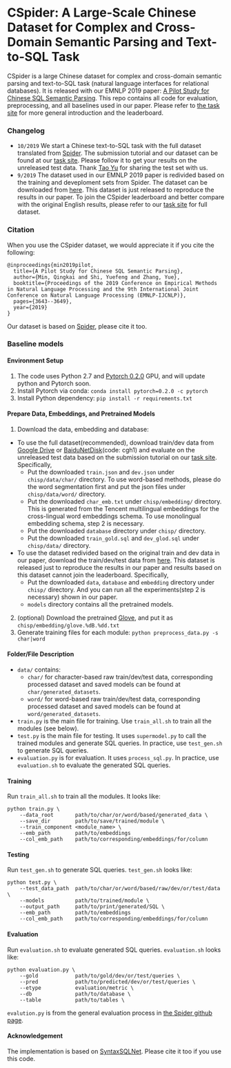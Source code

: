 # CSpider: A Large-Scale Chinese Dataset for Complex and Cross-Domain Semantic Parsing and Text-to-SQL Task

CSpider is a large Chinese dataset for complex and cross-domain semantic parsing and text-to-SQL task (natural language interfaces for relational databases). It is released with our EMNLP 2019 paper: [A Pilot Study for Chinese SQL Semantic Parsing](https://arxiv.org/abs/1909.13293). This repo contains all code for evaluation, preprocessing, and all baselines used in our paper. Please refer to [the task site](https://taolusi.github.io/CSpider-explorer/) for more general introduction and the leaderboard.

### Changelog
- `10/2019` We start a Chinese text-to-SQL task with the full dataset translated from [Spider](https://yale-lily.github.io/spider). The submission tutorial and our dataset can be found at our [task site](https://taolusi.github.io/CSpider-explorer/). Please follow it to get your results on the unreleased test data. Thank [Tao Yu](https://taoyds.github.io/) for sharing the test set with us.
- `9/2019` The dataset used in our EMNLP 2019 paper is redivided based on the training and deveploment sets from Spider. The dataset can be downloaded from [here](https://drive.google.com/drive/folders/1SVAdUQqZ2UjjcSCSxhVXRPcXxIMu1r_C?usp=sharing). This dataset is just released to reproduce the results in our paper. To join the CSpider leaderboard and better compare with the original English results, please refer to our [task site](https://taolusi.github.io/CSpider-explorer/) for full dataset.

### Citation
When you use the CSpider dataset, we would appreciate it if you cite the following:
```
@inproceedings{min2019pilot,
  title={A Pilot Study for Chinese SQL Semantic Parsing},
  author={Min, Qingkai and Shi, Yuefeng and Zhang, Yue},
  booktitle={Proceedings of the 2019 Conference on Empirical Methods in Natural Language Processing and the 9th International Joint Conference on Natural Language Processing (EMNLP-IJCNLP)},
  pages={3643--3649},
  year={2019}
}
```
Our dataset is based on [Spider](https://github.com/taoyds/spider/), please cite it too.

### Baseline models

#### Environment Setup

1. The code uses Python 2.7 and [Pytorch 0.2.0](https://pytorch.org/get-started/previous-versions/) GPU, and will update python and Pytorch soon.
2. Install Pytorch via conda: `conda install pytorch=0.2.0 -c pytorch`
3. Install Python dependency: `pip install -r requirements.txt`

#### Prepare Data, Embeddings, and Pretrained Models
1. Download the data, embedding and database:
  - To use the full dataset(recommended), download train/dev data from [Google Drive](https://drive.google.com/drive/folders/1TxCUq1ydPuBdDdHF3MkHT-8zixluQuLa?usp=sharing) or [BaiduNetDisk](https://pan.baidu.com/s/1aDYht6eSIyBgceCjeuSmpw)(code: cgh1) and evaluate on the unreleased test data based on the submission tutorial on our [task site](https://taolusi.github.io/CSpider-explorer/). Specifically,
    - Put the downloaded `train.json` and `dev.json` under `chisp/data/char/` directory. To use word-based methods, please do the word segmentation first and put the json files under `chisp/data/word/` directory.
    - Put the downloaded `char_emb.txt` under `chisp/embedding/` directory. This is generated from the Tencent multilingual embeddings for the cross-lingual word embeddings schema. To use monolingual embedding schema, step 2 is necessary.
    - Put the downloaded `database` directory under `chisp/` directory.
    - Put the downloaded `train_gold.sql` and `dev_glod.sql` under `chisp/data/` directory.
  - To use the dataset redivided based on the original train and dev data in our paper, download the train/dev/test data from [here](https://drive.google.com/drive/folders/1SVAdUQqZ2UjjcSCSxhVXRPcXxIMu1r_C?usp=sharing). This dataset is released just to reproduce the results in our paper and results based on this dataset cannot join the leaderboard. Specifically,
    - Put the downloaded `data`, `database` and `embedding` directory under `chisp/` directory. And you can run all the experiments(step 2 is necessary) shown in our paper.
    - `models` directory contains all the pretrained models.
2. (optional) Download the pretrained [Glove](https://nlp.stanford.edu/data/wordvecs/glove.42B.300d.zip), and put it as `chisp/embedding/glove.%dB.%dd.txt`
3. Generate training files for each module: `python preprocess_data.py -s char|word`

#### Folder/File Description
- ``data/`` contains:
    - ``char/`` for character-based raw train/dev/test data, corresponding processed dataset and saved models can be found at ``char/generated_datasets``.
    - ``word/`` for word-based raw train/dev/test data, corresponding processed dataset and saved models can be found at ``word/generated_datasets``.
- ``train.py`` is the main file for training. Use ``train_all.sh`` to train all the modules (see below).
- ``test.py`` is the main file for testing. It uses ``supermodel.py`` to call the trained modules and generate SQL queries. In practice, use ``test_gen.sh`` to generate SQL queries.
- ``evaluation.py`` is for evaluation. It uses ``process_sql.py``. In practice, use ``evaluation.sh`` to evaluate the generated SQL queries.


#### Training
Run ``train_all.sh`` to train all the modules.
It looks like:
```
python train.py \
    --data_root       path/to/char/or/word/based/generated_data \
    --save_dir        path/to/save/trained/module \
    --train_component <module_name> \
    --emb_path        path/to/embeddings
    --col_emb_path    path/to/corresponding/embeddings/for/column
```

#### Testing
Run ``test_gen.sh`` to generate SQL queries.
``test_gen.sh`` looks like:
```
python test.py \
    --test_data_path  path/to/char/or/word/based/raw/dev/or/test/data \
    --models          path/to/trained/module \
    --output_path     path/to/print/generated/SQL \
    --emb_path        path/to/embeddings
    --col_emb_path    path/to/corresponding/embeddings/for/column
```

#### Evaluation
Run ``evaluation.sh`` to evaluate generated SQL queries.
``evaluation.sh`` looks like:
```
python evaluation.py \
    --gold            path/to/gold/dev/or/test/queries \
    --pred            path/to/predicted/dev/or/test/queries \
    --etype           evaluation/metric \
    --db              path/to/database \
    --table           path/to/tables \
```
``evalution.py`` is from the general evaluation process in [the Spider github page](https://github.com/taoyds/spider).

#### Acknowledgement

The implementation is based on [SyntaxSQLNet](https://github.com/taoyds/syntaxSQL). Please cite it too if you use this code.

